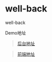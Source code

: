# well-back

well-back

Demo地址

> [后台地址](https://well.zxk175.com/)

> [前端地址](https://well.zxk175.com/admin/index.html#/login)